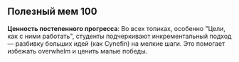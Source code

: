 ## Полезный мем 100

**Ценность постепенного прогресса**: Во всех топиках, особенно "Цели, как с ними работать", студенты подчеркивают инкрементальный подход — разбивку больших идей (как Cynefin) на мелкие шаги. Это помогает избежать overwhelm и ценить малые победы.